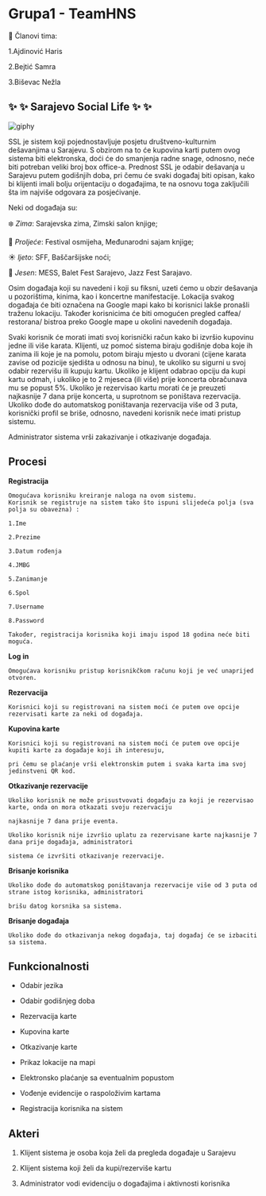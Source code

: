 # Grupa1 - TeamHNS

:busts_in_silhouette: Članovi tima:

1.Ajdinović Haris

2.Bejtić Samra

3.Biševac Nežla


## :sparkles: :sparkles: Sarajevo Social Life :sparkles: :sparkles:


![giphy](https://user-images.githubusercontent.com/37189397/37556734-4f201432-29fa-11e8-9741-1105968de6ce.gif)


SSL je sistem koji pojednostavljuje posjetu društveno-kulturnim dešavanjima u Sarajevu. S obzirom na to će kupovina karti putem ovog sistema biti elektronska, doći će do smanjenja radne snage, odnosno, neće biti potreban veliki broj box office-a. Prednost SSL je odabir dešavanja u Sarajevu putem godišnjih doba, pri čemu će svaki događaj biti opisan, kako bi klijenti imali bolju orijentaciju o događajima, te na osnovu toga zaključili šta im najviše odgovara za posjećivanje. 

Neki od događaja su: 

:snowflake: *Zima*: Sarajevska zima, Zimski salon knjige; 

:tulip: *Proljeće*: Festival osmijeha, Međunarodni sajam knjige;

:sunny: *ljeto*: SFF, Baščaršijske noći; 

:maple_leaf: *Jesen*: MESS, Balet Fest Sarajevo, Jazz Fest Sarajavo. 

Osim događaja koji su navedeni i koji su fiksni, uzeti ćemo u obzir dešavanja u pozorištima, kinima, kao i koncertne manifestacije. 
Lokacija svakog događaja će biti označena na Google mapi kako bi korisnici lakše pronašli traženu lokaciju.
Također korisnicima će biti omogućen pregled caffea/ restorana/ bistroa preko Google mape u okolini navedenih događaja.

Svaki korisnik će morati imati svoj korisnički račun kako bi izvršio kupovinu jedne ili više karata.
Klijenti, uz pomoć sistema biraju godišnje doba koje ih zanima ili koje je na pomolu, potom biraju mjesto u dvorani (cijene karata zavise od pozicije sjedišta u odnosu na binu), te ukoliko su sigurni u svoj odabir rezervišu ili kupuju kartu. Ukoliko je klijent odabrao opciju da kupi kartu odmah, i ukoliko je to 2 mjeseca (ili više) prije koncerta obračunava mu se popust 5%. Ukoliko je rezervisao kartu morati će je preuzeti najkasnije 7 dana prije koncerta, u suprotnom se poništava rezervacija. Ukoliko dođe do automatskog poništavanja rezervacija više od 3 puta, korisnički profil se briše, odnosno, navedeni korisnik neće imati pristup sistemu.

Administrator sistema vrši zakazivanje i otkazivanje događaja.

## Procesi


**Registracija**
```
Omogućava korisniku kreiranje naloga na ovom sistemu.
Korisnik se registruje na sistem tako što ispuni slijedeća polja (sva polja su obavezna) :

1.Ime

2.Prezime

3.Datum rođenja

4.JMBG

5.Zanimanje

6.Spol

7.Username

8.Password

Također, registracija korisnika koji imaju ispod 18 godina neće biti moguća.

```

**Log in**
```
Omogućava korisniku pristup korisnikčkom računu koji je već unaprijed otvoren.
```

**Rezervacija**
```
Korisnici koji su registrovani na sistem moći će putem ove opcije rezervisati karte za neki od događaja.
```

**Kupovina karte**
```
Korisnici koji su registrovani na sistem moći će putem ove opcije kupiti karte za događaje koji ih interesuju, 

pri čemu se plaćanje vrši elektronskim putem i svaka karta ima svoj jedinstveni QR kod.
```

**Otkazivanje rezervacije**
```
Ukoliko korisnik ne može prisustvovati događaju za koji je rezervisao karte, onda on mora otkazati svoju rezervaciju 

najkasnije 7 dana prije eventa.

Ukoliko korisnik nije izvršio uplatu za rezervisane karte najkasnije 7 dana prije događaja, administratori 

sistema će izvršiti otkazivanje rezervacije.
```

**Brisanje korisnika**
```
Ukoliko dođe do automatskog poništavanja rezervacije više od 3 puta od strane istog korisnika, administratori 

brišu datog korsnika sa sistema.
```

**Brisanje događaja**
```
Ukoliko dođe do otkazivanja nekog događaja, taj događaj će se izbaciti sa sistema.
```

## Funkcionalnosti

* Odabir jezika

* Odabir godišnjeg doba

* Rezervacija karte

* Kupovina karte

* Otkazivanje karte

* Prikaz lokacije na mapi

* Elektronsko plaćanje sa eventualnim popustom

* Vođenje evidencije o raspoloživim kartama

* Registracija korisnika na sistem


## Akteri

1. Klijent sistema je osoba koja želi da pregleda događaje u Sarajevu

2. Klijent sistema koji želi da kupi/rezerviše kartu

3. Administrator vodi evidenciju o događajima i aktivnosti korisnika


